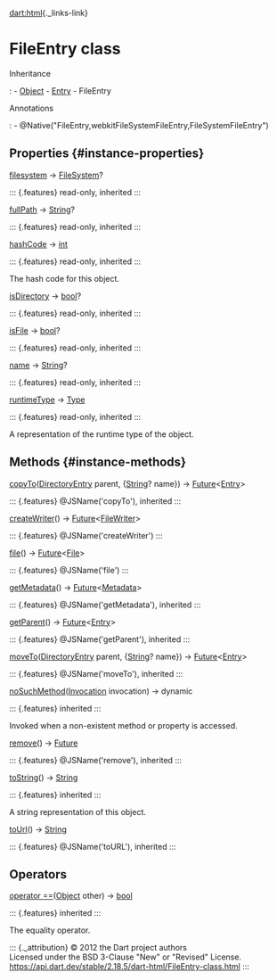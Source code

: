[dart:html](../dart-html/dart-html-library){._links-link}

FileEntry class
===============

Inheritance

:   -   [Object](../dart-core/object-class)
    -   [Entry](entry-class)
    -   FileEntry

Annotations

:   -   \@Native(\"FileEntry,webkitFileSystemFileEntry,FileSystemFileEntry\")

Properties {#instance-properties}
----------

[filesystem](entry/filesystem) → [FileSystem](filesystem-class)?

::: {.features}
read-only, inherited
:::

[fullPath](entry/fullpath) → [String](../dart-core/string-class)?

::: {.features}
read-only, inherited
:::

[hashCode](../dart-core/object/hashcode) → [int](../dart-core/int-class)

::: {.features}
read-only, inherited
:::

The hash code for this object.

[isDirectory](entry/isdirectory) → [bool](../dart-core/bool-class)?

::: {.features}
read-only, inherited
:::

[isFile](entry/isfile) → [bool](../dart-core/bool-class)?

::: {.features}
read-only, inherited
:::

[name](entry/name) → [String](../dart-core/string-class)?

::: {.features}
read-only, inherited
:::

[runtimeType](../dart-core/object/runtimetype) →
[Type](../dart-core/type-class)

::: {.features}
read-only, inherited
:::

A representation of the runtime type of the object.

Methods {#instance-methods}
-------

[copyTo](entry/copyto)([DirectoryEntry](directoryentry-class) parent,
{[String](../dart-core/string-class)? name}) →
[Future](../dart-async/future-class)\<[Entry](entry-class)\>

::: {.features}
\@JSName(\'copyTo\'), inherited
:::

[createWriter](fileentry/createwriter)() →
[Future](../dart-async/future-class)\<[FileWriter](filewriter-class)\>

::: {.features}
\@JSName(\'createWriter\')
:::

[file](fileentry/file)() →
[Future](../dart-async/future-class)\<[File](file-class)\>

::: {.features}
\@JSName(\'file\')
:::

[getMetadata](entry/getmetadata)() →
[Future](../dart-async/future-class)\<[Metadata](metadata-class)\>

::: {.features}
\@JSName(\'getMetadata\'), inherited
:::

[getParent](entry/getparent)() →
[Future](../dart-async/future-class)\<[Entry](entry-class)\>

::: {.features}
\@JSName(\'getParent\'), inherited
:::

[moveTo](entry/moveto)([DirectoryEntry](directoryentry-class) parent,
{[String](../dart-core/string-class)? name}) →
[Future](../dart-async/future-class)\<[Entry](entry-class)\>

::: {.features}
\@JSName(\'moveTo\'), inherited
:::

[noSuchMethod](../dart-core/object/nosuchmethod)([Invocation](../dart-core/invocation-class)
invocation) → dynamic

::: {.features}
inherited
:::

Invoked when a non-existent method or property is accessed.

[remove](entry/remove)() → [Future](../dart-async/future-class)

::: {.features}
\@JSName(\'remove\'), inherited
:::

[toString](../dart-core/object/tostring)() →
[String](../dart-core/string-class)

::: {.features}
inherited
:::

A string representation of this object.

[toUrl](entry/tourl)() → [String](../dart-core/string-class)

::: {.features}
\@JSName(\'toURL\'), inherited
:::

Operators
---------

[operator
==](../dart-core/object/operator_equals)([Object](../dart-core/object-class)
other) → [bool](../dart-core/bool-class)

::: {.features}
inherited
:::

The equality operator.

::: {._attribution}
© 2012 the Dart project authors\
Licensed under the BSD 3-Clause \"New\" or \"Revised\" License.\
<https://api.dart.dev/stable/2.18.5/dart-html/FileEntry-class.html>
:::
